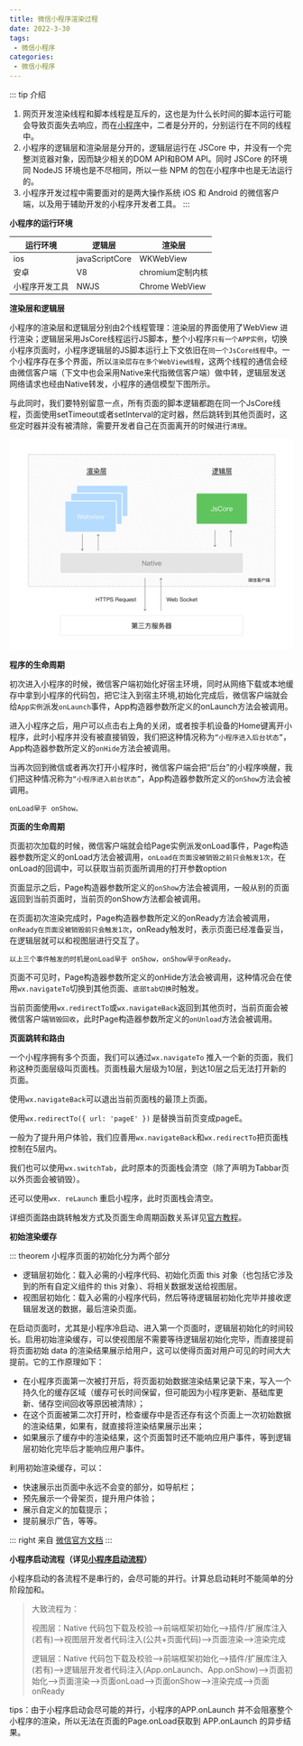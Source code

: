 ```yaml
---
title: 微信小程序渲染过程
date: 2022-3-30
tags:
 - 微信小程序
categories: 
 - 微信小程序
---
```


::: tip 介绍
1. ​网页开发渲染线程和脚本线程是互斥的，这也是为什么长时间的脚本运行可能会导致页面失去响应，而在[小程序](https://developers.weixin.qq.com/miniprogram/dev/framework/quickstart/#小程序与普通网页开发的区别)中，二者是分开的，分别运行在不同的线程中。<br>
2. 小程序的逻辑层和渲染层是分开的，逻辑层运行在 JSCore 中，并没有一个完整浏览器对象，因而缺少相关的DOM API和BOM API。同时 JSCore 的环境同 NodeJS 环境也是不尽相同，所以一些 NPM 的包在小程序中也是无法运行的。<br>
3. 小程序开发过程中需要面对的是两大操作系统 iOS 和 Android 的微信客户端，以及用于辅助开发的小程序开发者工具。
:::

<!-- more -->

**小程序的运行环境**

|  运行环境 | 逻辑层 | 渲染层 |
|  ----  | ----  | --- |
| ios  | javaScriptCore | WKWebView |
| 安卓  | V8 | chromium定制内核 |
| 小程序开发工具  | NWJS | Chrome WebView |

**渲染层和逻辑层**

小程序的渲染层和逻辑层分别由2个线程管理：渲染层的界面使用了WebView 进行渲染；逻辑层采用JsCore线程运行JS脚本，整个小程序`只有一个APP实例`，切换小程序页面时，小程序逻辑层的JS脚本运行上下文依旧在`同一个JsCore线程`中。一个小程序存在多个界面，所以`渲染层存在多个WebView线程`，这两个线程的通信会经由微信客户端（下文中也会采用Native来代指微信客户端）做中转，逻辑层发送网络请求也经由Native转发，小程序的通信模型下图所示。

与此同时，我们要特别留意一点，所有页面的脚本逻辑都跑在同一个JsCore线程，页面使用setTimeout或者setInterval的定时器，然后跳转到其他页面时，这些定时器并没有被清除，需要开发者自己在页面离开的时候进行`清理`。

![渲染层和逻辑层](https://raw.githubusercontent.com/LinnerOhara/blog/main/img/4-1.ad156d1c.png)

**程序的生命周期**

初次进入小程序的时候，微信客户端初始化好宿主环境，同时从网络下载或本地缓存中拿到小程序的代码包，把它注入到宿主环境,初始化完成后，微信客户端就会给`App实例`派发`onLaunch`事件，App构造器参数所定义的onLaunch方法会被调用。

进入小程序之后，用户可以点击右上角的关闭，或者按手机设备的Home键离开小程序，此时小程序并没有被直接销毁，我们把这种情况称为`“小程序进入后台状态”`，App构造器参数所定义的`onHide`方法会被调用。

当再次回到微信或者再次打开小程序时，微信客户端会把“后台”的小程序唤醒，我们把这种情况称为`“小程序进入前台状态”`，App构造器参数所定义的`onShow`方法会被调用。

`onLoad早于 onShow。`

**页面的生命周期**

页面初次加载的时候，微信客户端就会给Page实例派发onLoad事件，Page构造器参数所定义的onLoad方法会被调用，`onLoad在页面没被销毁之前只会触发1次`，在onLoad的回调中，可以获取当前页面所调用的打开参数option

页面显示之后，Page构造器参数所定义的`onShow`方法会被调用，一般从别的页面返回到当前页面时，当前页的onShow方法都会被调用。

在页面初次渲染完成时，Page构造器参数所定义的onReady方法会被调用，`onReady在页面没被销毁前只会触发1次`，onReady触发时，表示页面已经准备妥当，在逻辑层就可以和视图层进行交互了。

`以上三个事件触发的时机是onLoad早于 onShow，onShow早于onReady。`

页面不可见时，Page构造器参数所定义的onHide方法会被调用，这种情况会在使用`wx.navigateTo`切换到其他页面、`底部tab切换`时触发。

当前页面使用`wx.redirectTo`或`wx.navigateBack`返回到其他页时，当前页面会被微信客户端`销毁回收`，此时Page构造器参数所定义的`onUnload`方法会被调用。

**页面跳转和路由**

一个小程序拥有多个页面，我们可以通过`wx.navigateTo` 推入一个新的页面，我们称这种页面层级叫页面栈。页面栈最大层级为10层，到达10层之后无法打开新的页面。

使用`wx.navigateBack`可以退出当前页面栈的最顶上页面。

使用`wx.redirectTo({ url: 'pageE' })` 是替换当前页变成pageE。

一般为了提升用户体验，我们应善用`wx.navigateBack`和`wx.redirectTo`把页面栈控制在5层内。

我们也可以使用`wx.switchTab`，此时原本的页面栈会清空（除了声明为Tabbar页以外页面会被销毁）。

还可以使用`wx. reLaunch` 重启小程序，此时页面栈会清空。

详细页面路由跳转触发方式及页面生命周期函数关系详见[官方教程](https://developers.weixin.qq.com/ebook?action=get_post_info&docid=0004eec99acc808b00861a5bd5280a)。

**初始渲染缓存**

::: theorem 小程序页面的初始化分为两个部分
* 逻辑层初始化：载入必需的小程序代码、初始化页面 this 对象（也包括它涉及到的所有自定义组件的 this 对象）、将相关数据发送给视图层。
* 视图层初始化：载入必需的小程序代码，然后等待逻辑层初始化完毕并接收逻辑层发送的数据，最后渲染页面。

在启动页面时，尤其是小程序冷启动、进入第一个页面时，逻辑层初始化的时间较长。启用初始渲染缓存，可以使视图层不需要等待逻辑层初始化完毕，而直接提前将页面初始 data 的渲染结果展示给用户，这可以使得页面对用户可见的时间大大提前。它的工作原理如下：

* 在小程序页面第一次被打开后，将页面初始数据渲染结果记录下来，写入一个持久化的缓存区域（缓存可长时间保留，但可能因为小程序更新、基础库更新、储存空间回收等原因被清除）；
* 在这个页面被第二次打开时，检查缓存中是否还存有这个页面上一次初始数据的渲染结果，如果有，就直接将渲染结果展示出来；
* 如果展示了缓存中的渲染结果，这个页面暂时还不能响应用户事件，等到逻辑层初始化完毕后才能响应用户事件。

利用初始渲染缓存，可以：
* 快速展示出页面中永远不会变的部分，如导航栏；
* 预先展示一个骨架页，提升用户体验；
* 展示自定义的加载提示；
* 提前展示广告，等等。

::: right
来自 [微信官方文档](https://developers.weixin.qq.com/miniprogram/dev/framework/view/initial-rendering-cache.html)
:::

**小程序启动流程（详见[小程序启动流程](https://developers.weixin.qq.com/miniprogram/dev/framework/performance/tips/start_process.html)）**

小程序启动的各流程不是串行的，会尽可能的并行。计算总启动耗时不能简单的分阶段加和。
>大致流程为：
>
>视图层：Native 代码包下载及校验—>前端框架初始化—>插件/扩展库注入(若有)—>视图层开发者代码注入(公共+页面代码)—>页面渲染—>渲染完成
> 
>逻辑层：Native 代码包下载及校验—>前端框架初始化—>插件/扩展库注入(若有)—>逻辑层开发者代码注入(App.onLaunch、App.onShow)—>页面初始化—>页面渲染—>页面onLoad—>页面onShow—>渲染完成—>页面onReady

tips：由于小程序启动会尽可能的并行，小程序的APP.onLaunch 并不会阻塞整个小程序的渲染，所以无法在页面的Page.onLoad获取到 APP.onLaunch 的异步结果。
